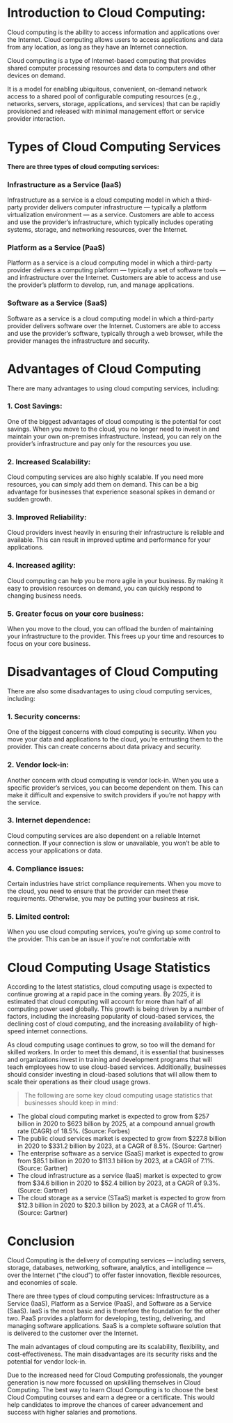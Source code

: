 # Introduction to Cloud Computing:
Cloud computing is the ability to access information and applications over the Internet. Cloud computing allows users to access applications and data from any location, as long as they have an Internet connection.

Cloud computing is a type of Internet-based computing that provides shared computer processing resources and data to computers and other devices on demand.

It is a model for enabling ubiquitous, convenient, on-demand network access to a shared pool of configurable computing resources (e.g., networks, servers, storage, applications, and services) that can be rapidly provisioned and released with minimal management effort or service provider interaction.

# Types of Cloud Computing Services
#### There are three types of cloud computing services:

### Infrastructure as a Service (IaaS)
Infrastructure as a service is a cloud computing model in which a third-party provider delivers computer infrastructure — typically a platform virtualization environment — as a service. Customers are able to access and use the provider’s infrastructure, which typically includes operating systems, storage, and networking resources, over the Internet.

### Platform as a Service (PaaS)
Platform as a service is a cloud computing model in which a third-party provider delivers a computing platform — typically a set of software tools — and infrastructure over the Internet. Customers are able to access and use the provider’s platform to develop, run, and manage applications.

### Software as a Service (SaaS)
Software as a service is a cloud computing model in which a third-party provider delivers software over the Internet. Customers are able to access and use the provider’s software, typically through a web browser, while the provider manages the infrastructure and security.

# Advantages of Cloud Computing
There are many advantages to using cloud computing services, including:

### 1. Cost Savings:
 One of the biggest advantages of cloud computing is the potential for cost savings. When you move to the cloud, you no longer need to invest in and maintain your own on-premises infrastructure. Instead, you can rely on the provider’s infrastructure and pay only for the resources you use.

### 2. Increased Scalability:
 Cloud computing services are also highly scalable. If you need more resources, you can simply add them on demand. This can be a big advantage for businesses that experience seasonal spikes in demand or sudden growth.

### 3. Improved Reliability:
 Cloud providers invest heavily in ensuring their infrastructure is reliable and available. This can result in improved uptime and performance for your applications.

### 4. Increased agility: 
Cloud computing can help you be more agile in your business. By making it easy to provision resources on demand, you can quickly respond to changing business needs.

### 5. Greater focus on your core business:
 When you move to the cloud, you can offload the burden of maintaining your infrastructure to the provider. This frees up your time and resources to focus on your core business.

# Disadvantages of Cloud Computing
There are also some disadvantages to using cloud computing services, including:

### 1. Security concerns:
 One of the biggest concerns with cloud computing is security. When you move your data and applications to the cloud, you’re entrusting them to the provider. This can create concerns about data privacy and security.

### 2. Vendor lock-in:
 Another concern with cloud computing is vendor lock-in. When you use a specific provider’s services, you can become dependent on them. This can make it difficult and expensive to switch providers if you’re not happy with the service.

### 3. Internet dependence:
 Cloud computing services are also dependent on a reliable Internet connection. If your connection is slow or unavailable, you won’t be able to access your applications or data.

### 4. Compliance issues:
 Certain industries have strict compliance requirements. When you move to the cloud, you need to ensure that the provider can meet these requirements. Otherwise, you may be putting your business at risk.

### 5. Limited control:
 When you use cloud computing services, you’re giving up some control to the provider. This can be an issue if you’re not comfortable with

# Cloud Computing Usage Statistics
According to the latest statistics, cloud computing usage is expected to continue growing at a rapid pace in the coming years. By 2025, it is estimated that cloud computing will account for more than half of all computing power used globally. This growth is being driven by a number of factors, including the increasing popularity of cloud-based services, the declining cost of cloud computing, and the increasing availability of high-speed internet connections.

As cloud computing usage continues to grow, so too will the demand for skilled workers. In order to meet this demand, it is essential that businesses and organizations invest in training and development programs that will teach employees how to use cloud-based services. Additionally, businesses should consider investing in cloud-based solutions that will allow them to scale their operations as their cloud usage grows.

> The following are some key cloud computing usage statistics that businesses should keep in mind:

- The global cloud computing market is expected to grow from $257 billion in 2020 to $623 billion by 2025, at a compound annual growth rate (CAGR) of 18.5%. (Source: Forbes)
- The public cloud services market is expected to grow from $227.8 billion in 2020 to $331.2 billion by 2023, at a CAGR of 8.5%. (Source: Gartner)
- The enterprise software as a service (SaaS) market is expected to grow from $85.1 billion in 2020 to $113.1 billion by 2023, at a CAGR of 7.1%. (Source: Gartner)
- The cloud infrastructure as a service (IaaS) market is expected to grow from $34.6 billion in 2020 to $52.4 billion by 2023, at a CAGR of 9.3%. (Source: Gartner)
- The cloud storage as a service (STaaS) market is expected to grow from $12.3 billion in 2020 to $20.3 billion by 2023, at a CAGR of 11.4%. (Source: Gartner)

# Conclusion
Cloud Computing is the delivery of computing services — including servers, storage, databases, networking, software, analytics, and intelligence — over the Internet (“the cloud”) to offer faster innovation, flexible resources, and economies of scale.

There are three types of cloud computing services: Infrastructure as a Service (IaaS), Platform as a Service (PaaS), and Software as a Service (SaaS). IaaS is the most basic and is therefore the foundation for the other two. PaaS provides a platform for developing, testing, delivering, and managing software applications. SaaS is a complete software solution that is delivered to the customer over the Internet.

The main advantages of cloud computing are its scalability, flexibility, and cost-effectiveness. The main disadvantages are its security risks and the potential for vendor lock-in.

Due to the increased need for Cloud Computing professionals, the younger generation is now more focussed on upskilling themselves in Cloud Computing. The best way to learn Cloud Computing is to choose the best Cloud Computing courses and earn a degree or a certificate. This would help candidates to improve the chances of career advancement and success with higher salaries and promotions.